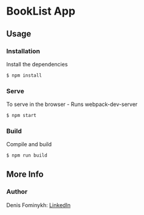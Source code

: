 # BookList App

## Usage

### Installation

Install the dependencies

```sh
$ npm install
```

### Serve
To serve in the browser  - Runs webpack-dev-server

```sh
$ npm start
```

### Build
Compile and build

```sh
$ npm run build
```

## More Info

### Author

Denis Fominykh:
[LinkedIn](https://www.linkedin.com/in/denis-fominykh/)
